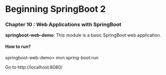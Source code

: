 # Beginning SpringBoot 2


### Chapter 10 : Web Applications with SpringBoot

**springboot-web-demo**: This module is a basic SpringBoot web application.

#### How to run?


springboot-web-demo> mvn spring-boot:run



Go to http://localhost:8080/